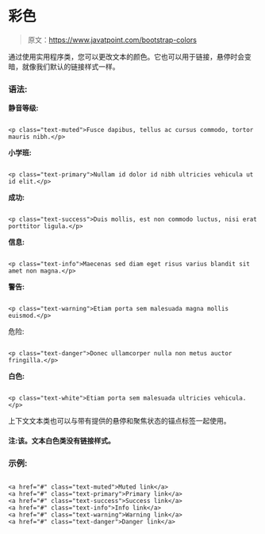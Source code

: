 # 彩色

> 原文：<https://www.javatpoint.com/bootstrap-colors>

通过使用实用程序类，您可以更改文本的颜色。它也可以用于链接，悬停时会变暗，就像我们默认的链接样式一样。

### 语法:

**静音等级:**

```

<p class="text-muted">Fusce dapibus, tellus ac cursus commodo, tortor mauris nibh.</p> 

```

**小学班:**

```

<p class="text-primary">Nullam id dolor id nibh ultricies vehicula ut id elit.</p> 

```

**成功:**

```

<p class="text-success">Duis mollis, est non commodo luctus, nisi erat porttitor ligula.</p>

```

**信息:**

```

<p class="text-info">Maecenas sed diam eget risus varius blandit sit amet non magna.</p>

```

**警告:**

```

<p class="text-warning">Etiam porta sem malesuada magna mollis euismod.</p>

```

危险:

```

<p class="text-danger">Donec ullamcorper nulla non metus auctor fringilla.</p>

```

**白色:**

```

<p class="text-white">Etiam porta sem malesuada ultricies vehicula.</p>

```

上下文文本类也可以与带有提供的悬停和聚焦状态的锚点标签一起使用。

#### 注:该。文本白色类没有链接样式。

### 示例:

```

<a href="#" class="text-muted">Muted link</a>
<a href="#" class="text-primary">Primary link</a>
<a href="#" class="text-success">Success link</a>
<a href="#" class="text-info">Info link</a>
<a href="#" class="text-warning">Warning link</a>
<a href="#" class="text-danger">Danger link</a>

```